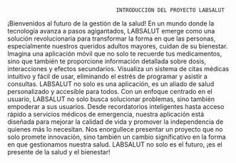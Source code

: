                                       INTRODUCCIÓN DEL PROYECTO LABSALUT



¡Bienvenidos al futuro de la gestión de la salud! En un mundo donde la tecnología avanza a pasos agigantados, LABSALUT emerge como una solución revolucionaria para transformar la forma en que las personas, especialmente nuestros queridos adultos mayores, cuidan de su bienestar.
 Imagina una aplicación móvil que no solo te recuerde tus medicamentos, sino que también te proporcione información detallada sobre dosis, interacciones y efectos secundarios. Visualiza un sistema de citas médicas intuitivo y fácil de usar, eliminando el estrés de programar y asistir a consultas. LABSALUT no solo es una aplicación, es un aliado de salud personalizado y accesible para todos.
 Con un enfoque centrado en el usuario, LABSALUT no solo busca solucionar problemas, sino también empoderar a sus usuarios. Desde recordatorios inteligentes hasta acceso rápido a servicios médicos de emergencia, nuestra aplicación está diseñada para mejorar la calidad de vida y promover la independencia de quienes más lo necesitan.
 Nos enorgullece presentar un proyecto que no solo promete innovación, sino también un cambio significativo en la forma en que gestionamos nuestra salud.
 LABSALUT no solo es el futuro, ¡es el presente de la salud y el bienestar!
